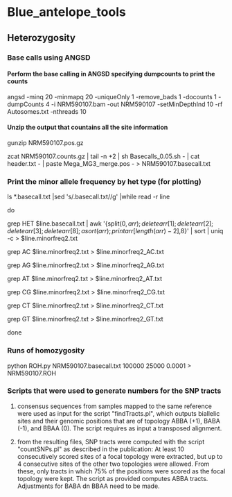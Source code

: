 # Blue_antelope_tools


## Heterozygosity
### Base calls using ANGSD

#### Perform the base calling in ANGSD specifying dumpcounts to print the counts
angsd -minq 20 -minmapq 20 -uniqueOnly 1 -remove_bads 1 -docounts 1 -dumpCounts 4 -i NRM590107.bam -out NRM590107 -setMinDepthInd 10 -rf Autosomes.txt -nthreads 10
#### Unzip the output that countains all the site information
gunzip NRM590107.pos.gz

zcat NRM590107.counts.gz | tail -n +2 | sh Basecalls_0.05.sh - | cat header.txt - | paste Mega_MG3_merge.pos - > NRM590107.basecall.txt

### Print the minor allele frequency by het type (for plotting)
ls *.basecall.txt |sed 's/.basecall.txt//g' |while read -r line

do

grep HET $line.basecall.txt | awk '{split($0, arr); delete arr[1]; delete arr[2]; delete arr[3]; delete arr[8]; asort(arr); print arr[length(arr)-2],$8}' | sort | uniq -c > $line.minorfreq2.txt

grep AC $line.minorfreq2.txt > $line.minorfreq2_AC.txt

grep AG $line.minorfreq2.txt > $line.minorfreq2_AG.txt

grep AT $line.minorfreq2.txt > $line.minorfreq2_AT.txt

grep CG $line.minorfreq2.txt > $line.minorfreq2_CG.txt

grep CT $line.minorfreq2.txt > $line.minorfreq2_CT.txt

grep GT $line.minorfreq2.txt > $line.minorfreq2_GT.txt

done

### Runs of homozygosity
python ROH.py NRM590107.basecall.txt 100000 25000 0.0001 > NRM590107.ROH

### Scripts that were used to generate numbers for the SNP tracts 

1. consensus sequences from samples mapped to the same reference were used as input for the script "findTracts.pl", which outputs biallelic sites and their genomic positions that are of topology ABBA (+1), BABA (-1), and BBAA (0). The script requires as input a transposed alignment.

2. from the resulting files, SNP tracts were computed with the script "countSNPs.pl" as described in the publication: At least 10 consecutively scored sites of a focal topology were extracted, but up to 4 consecutive sites of the other two topologies were allowed. From these, only tracts in which 75% of the positions were scored as the focal topology were kept. The script as provided computes ABBA tracts. Adjustments for BABA dn BBAA need to be made. 

